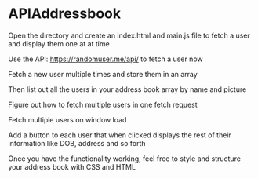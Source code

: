 # APIAddressbook

Open the directory and create an index.html and main.js file to fetch a user and display them one at at time

Use the API: https://randomuser.me/api/ to fetch a user now

Fetch a new user multiple times and store them in an array

Then list out all the users in your address book array by name and picture

Figure out how to fetch multiple users in one fetch request

Fetch multiple users on window load

Add a button to each user that when clicked displays the rest of their information like DOB, address and so forth

Once you have the functionality working, feel free to style and structure your address book with CSS and HTML